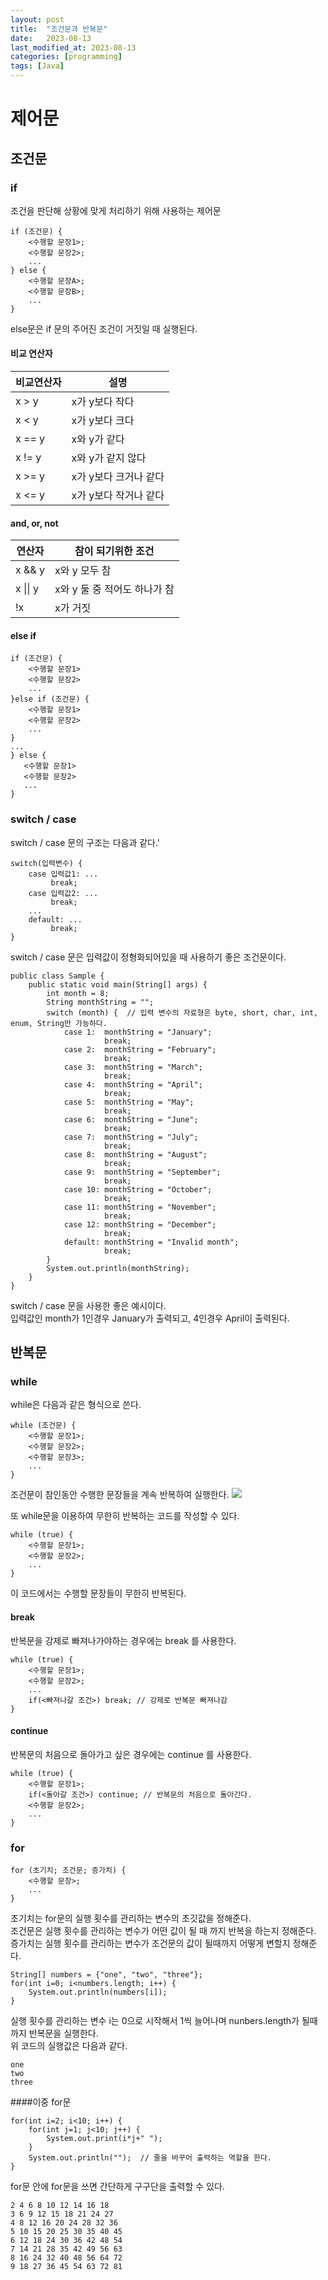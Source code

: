 ```yaml
---
layout: post
title:  "조건문과 반복문"
date:   2023-08-13
last_modified_at: 2023-08-13
categories: [programming]
tags: [Java]
---
```

# 제어문
## 조건문
### if
조건을 판단해 상황에 맞게 처리하기 위해 사용하는 제어문
```
if (조건문) {
    <수행할 문장1>;
    <수행할 문장2>;
    ...
} else {
    <수행할 문장A>;
    <수행할 문장B>;
    ...
}
```
else문은 if 문의 주어진 조건이 거짓일 때 실행된다.
#### 비교 연산자  

| 비교연산자 | 설명                  |  
|------------|-----------------------|  
| x > y      | x가 y보다 작다        |  
| x < y      | x가 y보다 크다        |  
| x == y     | x와 y가 같다          |  
| x  != y    | x와 y가 같지 않다     |  
| x >= y     | x가 y보다 크거나 같다 |  
| x <=  y    | x가 y보다 작거나 같다 |  

#### and, or, not  

| 연산자   | 참이 되기위한 조건           |  
|----------|------------------------------|  
| x && y   | x와 y 모두 참                |  
| x \|\| y | x와 y 둘 중 적어도 하나가 참 |  
| !x       | x가 거짓                     |  

#### else if  

```
if (조건문) {
    <수행할 문장1> 
    <수행할 문장2>
    ...
}else if (조건문) {
    <수행할 문장1>
    <수행할 문장2>
    ...
}
...
} else {
   <수행할 문장1>
   <수행할 문장2>
   ... 
}
```

### switch / case 

switch / case 문의 구조는 다음과 같다.'
```
switch(입력변수) {
    case 입력값1: ...
         break;
    case 입력값2: ...
         break;
    ...
    default: ...
         break;
}

```
switch / case 문은 입력값이 정형화되어있을 때 사용하기 좋은 조건문이다.  
```
public class Sample {
    public static void main(String[] args) {
        int month = 8;
        String monthString = "";
        switch (month) {  // 입력 변수의 자료형은 byte, short, char, int, enum, String만 가능하다.
            case 1:  monthString = "January";
                     break;
            case 2:  monthString = "February";
                     break;
            case 3:  monthString = "March";
                     break;
            case 4:  monthString = "April";
                     break;
            case 5:  monthString = "May";
                     break;
            case 6:  monthString = "June";
                     break;
            case 7:  monthString = "July";
                     break;
            case 8:  monthString = "August";
                     break;
            case 9:  monthString = "September";
                     break;
            case 10: monthString = "October";
                     break;
            case 11: monthString = "November";
                     break;
            case 12: monthString = "December";
                     break;
            default: monthString = "Invalid month";
                     break;
        }
        System.out.println(monthString);
    }
}
```
switch / case 문을 사용한 좋은 예시이다.  
입력값인 month가 1인경우 January가 출력되고, 4인경우 April이 출력된다.
 
## 반복문  
### while  
while은 다음과 같은 형식으로 쓴다.
```
while (조건문) {
    <수행할 문장1>;
    <수행할 문장2>;
    <수행할 문장3>;
    ...
}
```  
조건문이 참인동안 수행한 문장들을 계속 반복하여 실행한다.
![](https://wikidocs.net/images/page/212/04-03_while1.png)

또 while문을 이용하여 무한히 반복하는 코드를 작성할 수 있다.

```  
while (true) {    
    <수행할 문장1>;
    <수행할 문장2>;
    ...
}
```  

이 코드에서는 수행할 문장들이 무한히 반복된다.
#### break
반복문을 강제로 빠져나가야하는 경우에는 break 를 사용한다.
```  
while (true) {    
    <수행할 문장1>;
    <수행할 문장2>;
    ...
    if(<빠져나갈 조건>) break; // 강제로 반복문 빠져나감
}
```  

#### continue
반복문의 처음으로 돌아가고 싶은 경우에는 continue 를 사용한다.
```  
while (true) {    
    <수행할 문장1>;
    if(<돌아갈 조건>) continue; // 반복문의 처음으로 돌아간다.
    <수행할 문장2>;
    ...
}
```  

### for
```  
for (초기치; 조건문; 증가치) {
    <수행할 문장>;
    ...
}
```  
초기치는 for문의 실행 횟수를 관리하는 변수의 초깃값을 정해준다.  
조건문은 실행 횟수를 관리하는 변수가 어떤 값이 될 때 까지 반복을 하는지 정해준다.  
증가치는 실행 횟수를 관리하는 변수가 조건문의 값이 될때까지 어떻게 변할지 정해준다.
```
String[] numbers = {"one", "two", "three"};
for(int i=0; i<numbers.length; i++) {
    System.out.println(numbers[i]);
}
```
실행 횟수를 관리하는 변수 i는 0으로 시작해서 1씩 늘어나며 nunbers.length가 될때까지 반복문을 실행한다.  
위 코드의 실행값은 다음과 같다.  
```
one
two
three
```
####이중 for문
```
for(int i=2; i<10; i++) {
    for(int j=1; j<10; j++) {
        System.out.print(i*j+" ");
    }
    System.out.println("");  // 줄을 바꾸어 출력하는 역할을 한다.
}
```
for문 안에 for문을 쓰면 간단하게 구구단을 출력할 수 있다.    
```
2 4 6 8 10 12 14 16 18 
3 6 9 12 15 18 21 24 27 
4 8 12 16 20 24 28 32 36 
5 10 15 20 25 30 35 40 45 
6 12 18 24 30 36 42 48 54 
7 14 21 28 35 42 49 56 63 
8 16 24 32 40 48 56 64 72 
9 18 27 36 45 54 63 72 81
```
